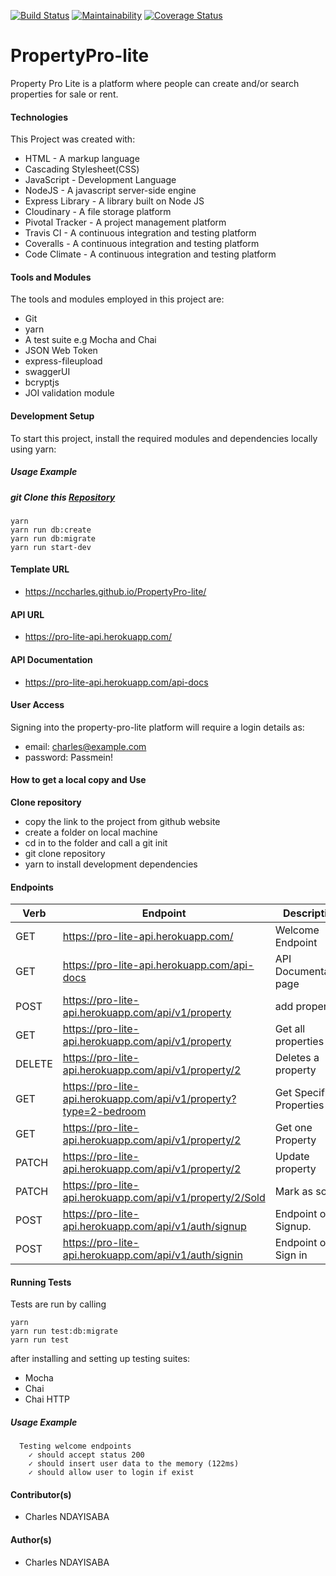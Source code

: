 [![Build Status](https://travis-ci.org/nccharles/Pro-Lite-API.svg?branch=develop)](https://travis-ci.org/nccharles/Pro-Lite-API)
[![Maintainability](https://api.codeclimate.com/v1/badges/5daa11aac53bf04a7ffa/maintainability)](https://codeclimate.com/github/nccharles/Pro-Lite-API/maintainability)
[![Coverage Status](https://coveralls.io/repos/github/nccharles/Pro-Lite-API/badge.svg?branch=develop)](https://coveralls.io/github/nccharles/Pro-Lite-API?branch=develop)
# PropertyPro-lite
Property Pro Lite is a platform where people can create and/or search properties for sale or rent.

#### Technologies
This Project was created with:
- HTML - A markup language
- Cascading Stylesheet(CSS)
- JavaScript - Development Language
- NodeJS - A javascript server-side engine
- Express Library - A library built on Node JS
- Cloudinary - A file storage platform
- Pivotal Tracker - A project management platform
- Travis CI - A continuous integration and testing platform
- Coveralls - A continuous integration and testing platform
- Code Climate - A continuous integration and testing platform

#### Tools and Modules
The tools and modules employed in this project are:
- Git
- yarn
- A test suite e.g Mocha and Chai
- JSON Web Token
- express-fileupload
- swaggerUI
- bcryptjs
- JOI validation module

#### Development Setup
To start this project, install the required modules and dependencies locally using yarn:
##### Usage Example
##### git Clone this [Repository](https://github.com/nccharles/Pro-Lite-API.git)
```
yarn
yarn run db:create
yarn run db:migrate
yarn run start-dev
```

#### Template URL
- https://nccharles.github.io/PropertyPro-lite/

#### API URL
- https://pro-lite-api.herokuapp.com/

#### API Documentation
-  https://pro-lite-api.herokuapp.com/api-docs

#### User Access
Signing into the property-pro-lite platform will require a login details as:
- email: charles@example.com
- password: Passmein!

#### How to get a local copy and Use
**Clone repository**
- copy the link to the project from github website
- create a folder on local machine
- cd in to the folder and call a git init
- git clone repository
- yarn to install development dependencies


#### Endpoints
|Verb    | Endpoint                                                         | Description            |
|--------|------------------------------------------------------------------|------------------------|
|GET     |https://pro-lite-api.herokuapp.com/                               | Welcome Endpoint       |
|GET     |https://pro-lite-api.herokuapp.com/api-docs                       | API Documentation page |
|POST    |https://pro-lite-api.herokuapp.com/api/v1/property                | add property           |
| GET    |https://pro-lite-api.herokuapp.com/api/v1/property                | Get all properties     |
| DELETE |https://pro-lite-api.herokuapp.com/api/v1/property/2              |  Deletes a property    |
| GET    |https://pro-lite-api.herokuapp.com/api/v1/property?type=2-bedroom |Get Specific Properties |
| GET    |https://pro-lite-api.herokuapp.com/api/v1/property/2              | Get one Property       |
| PATCH  | https://pro-lite-api.herokuapp.com/api/v1/property/2             | Update property        |
| PATCH  | https://pro-lite-api.herokuapp.com/api/v1/property/2/Sold        |Mark as sold            |
| POST   | https://pro-lite-api.herokuapp.com/api/v1/auth/signup            | Endpoint of Signup.    |
| POST   | https://pro-lite-api.herokuapp.com/api/v1/auth/signin            | Endpoint of Sign in    |


#### Running Tests
Tests are run by calling 
```
yarn
yarn run test:db:migrate
yarn run test
```
 after installing and setting up testing suites:
- Mocha
- Chai
- Chai HTTP
##### Usage Example
```
  Testing welcome endpoints
    ✓ should accept status 200
    ✓ should insert user data to the memory (122ms)
    ✓ should allow user to login if exist
```
#### Contributor(s)
- Charles NDAYISABA

#### Author(s)
- Charles NDAYISABA
